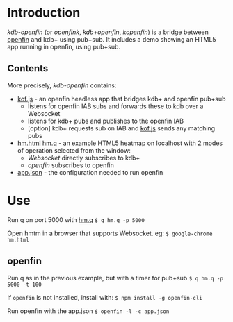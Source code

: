

# Introduction
*kdb-openfin* (or *openfink*, *kdb+openfin*, *kopenfin*) 
 is a bridge between [openfin](http://openfin.co/) and kdb+ using pub+sub.  It includes a demo showing an HTML5 app running in openfin, using pub+sub.

## Contents
More precisely, *kdb-openfin* contains:
 - [kof.js](kof.js) - an openfin headless app that bridges kdb+ and openfin pub+sub
   - listens for openfin IAB subs and forwards these to kdb over a Websocket
   - listens for kdb+ pubs and publishes to the openfin IAB
   - [option] kdb+ requests sub on IAB and [kof.js](kof.js) sends any matching pubs
 - [hm.html](hm.html) [hm.q](hm.q) - an example HTML5 heatmap on localhost with 2 modes of operation selected from the window:
   - *Websocket* directly subscribes to kdb+
   - *openfin* subscribes to openfin
 - [app.json](app.json) - the configuration needed to run openfin

# Use
Run q on port 5000 with [hm.q](hm.q)
 `$ q hm.q -p 5000`

Open hmtm in a browser that supports Websocket.  eg:
 `$ google-chrome hm.html`

## openfin 
Run q as in the previous example, but with a timer for pub+sub
 `$ q hm.q -p 5000 -t 100`

If `openfin` is not installed, install with:
 `$ npm install -g openfin-cli`

Run openfin with the app.json 
 `$ openfin -l -c app.json`
